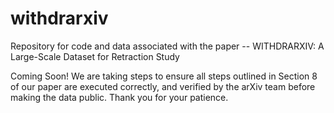 # withdrarxiv
Repository for code and data associated with the paper -- WITHDRARXIV: A Large-Scale Dataset for Retraction Study

Coming Soon!
We are taking steps to ensure all steps outlined in Section 8 of our paper are executed correctly, and verified by the arXiv team before making the data public. Thank you for your patience.
